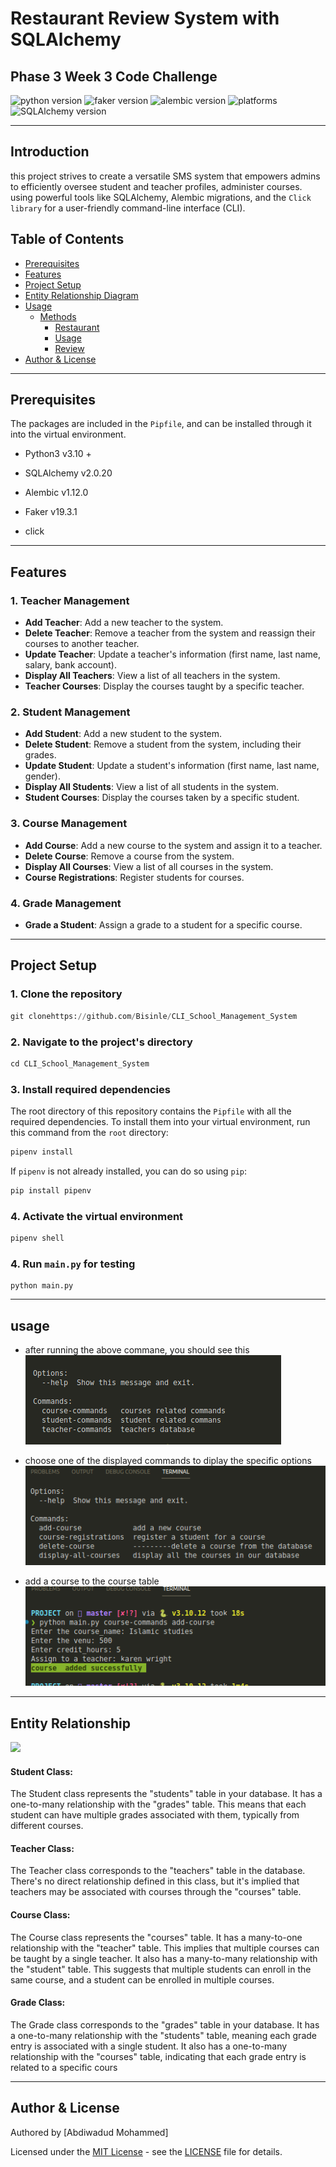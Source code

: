 # Restaurant Review System with SQLAlchemy

## Phase 3 Week 3 Code Challenge

![python version](https://img.shields.io/badge/python-3.10.12+-blue.svg)
![faker version](https://img.shields.io/badge/faker-1.12.0-mint.svg)
![alembic version](https://img.shields.io/badge/alembic-1.12.0-orange.svg)
![platforms](https://img.shields.io/badge/Platforms-Linux%20|%20Windows%20|%20Mac%20-purple.svg)
![SQLAlchemy version](https://img.shields.io/badge/SQLAlchemy-2.0.20-cyan.svg)

---

## Introduction

this project strives to create a versatile SMS system that empowers admins to efficiently oversee student and teacher profiles, administer courses. using powerful tools like SQLAlchemy, Alembic migrations, and the `Click library` for a user-friendly command-line interface (CLI).

## Table of Contents

- [Prerequisites](#prerequisites)
- [Features](#features)
- [Project Setup](#project-setup)
- [Entity Relationship Diagram](#entity-relationship-diagram)
- [Usage](#usage)
  - [Methods](#methods)
    - [Restaurant](#restaurant)
    - [Usage](#customer)
    - [Review](#review)
- [Author & License](#author--license)

---

## Prerequisites

The packages are included in the `Pipfile`, and can be installed through it into the virtual environment.

- Python3 v3.10 +

- SQLAlchemy v2.0.20

- Alembic v1.12.0

- Faker v19.3.1

- click

---

## Features

### 1. Teacher Management

- **Add Teacher**: Add a new teacher to the system.
- **Delete Teacher**: Remove a teacher from the system and reassign their courses to another teacher.
- **Update Teacher**: Update a teacher's information (first name, last name, salary, bank account).
- **Display All Teachers**: View a list of all teachers in the system.
- **Teacher Courses**: Display the courses taught by a specific teacher.

### 2. Student Management

- **Add Student**: Add a new student to the system.
- **Delete Student**: Remove a student from the system, including their grades.
- **Update Student**: Update a student's information (first name, last name, gender).
- **Display All Students**: View a list of all students in the system.
- **Student Courses**: Display the courses taken by a specific student.

### 3. Course Management

- **Add Course**: Add a new course to the system and assign it to a teacher.
- **Delete Course**: Remove a course from the system.
- **Display All Courses**: View a list of all courses in the system.
- **Course Registrations**: Register students for courses.

### 4. Grade Management

- **Grade a Student**: Assign a grade to a student for a specific course.

---

## Project Setup

### 1. Clone the repository

```python
git clonehttps://github.com/Bisinle/CLI_School_Management_System
```

### 2. Navigate to the project's directory

```python
cd CLI_School_Management_System
```

### 3. Install required dependencies

The root directory of this repository contains the `Pipfile` with all the required dependencies. To install them into your virtual environment, run this command from the `root` directory:

```python
pipenv install
```

If `pipenv` is not already installed, you can do so using `pip`:

```python
pip install pipenv
```

### 4. Activate the virtual environment

```python
pipenv shell
```

### 4. Run `main.py` for testing

```
python main.py
```

---

## usage

- after running the above commane, you should see this
  <img src='./project_image/grouped_commands.png'>

- choose one of the displayed commands to diplay the specific options
  <img src='./project_image/all_course_commansts.png'>

- add a course to the course table
  <img src='./project_image/interacting_with_course_commands.png'>

---

## Entity Relationship

<img src='../PROJECT/project_image/ERD.png' width='300' >

#### Student Class:

The Student class represents the "students" table in your database.
It has a one-to-many relationship with the "grades" table. This means that each student can have multiple grades associated with them, typically from different courses.

#### Teacher Class:

The Teacher class corresponds to the "teachers" table in the database.
There's no direct relationship defined in this class, but it's implied that teachers may be associated with courses through the "courses" table.

#### Course Class:

The Course class represents the "courses" table.
It has a many-to-one relationship with the "teacher" table. This implies that multiple courses can be taught by a single teacher.
It also has a many-to-many relationship with the "student" table. This suggests that multiple students can enroll in the same course, and a student can be enrolled in multiple courses.

#### Grade Class:

The Grade class corresponds to the "grades" table in your database.
It has a one-to-many relationship with the "students" table, meaning each grade entry is associated with a single student.
It also has a one-to-many relationship with the "courses" table, indicating that each grade entry is related to a specific cours

---

## Author & License

Authored by [Abdiwadud Mohammed]

Licensed under the [MIT License](LICENSE) - see the [LICENSE](LICENSE) file for details.
